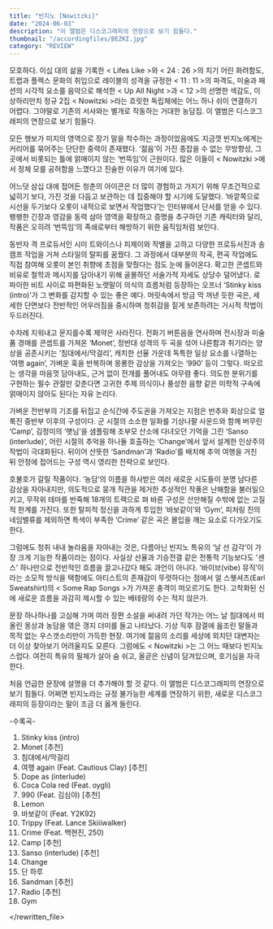 ```yaml
---
title: "빈지노 [Nowitzki]"
date: "2024-06-03"
description: "이 앨범은 디스코그래피의 연장으로 보기 힘들다."
thumbnail: "/accordingfiles/BEZKI.jpg"
category: "REVIEW"
---
```


모호하다. 이십 대의 삶을 기록한 < Lifes Like >와 < 24 : 26 >의 치기 어린 화려함도, 트랩과 플렉스 문화의 취입으로 레이블의 성격을 규정한 < 11 : 11 >의 파격도, 미술과 패션의 시각적 요소를 음악으로 해석한 < Up All Night >과 < 12 >의 선명한 색감도, 이상하리만치 정규 2집 < Nowitzki >라는 흐릿한 독립체에는 어느 하나 쉬이 연결하기 어렵다. 그야말로 기존의 서사와는 별개로 작동하는 거대한 농담집. 이 앨범은 디스코그래피의 연장으로 보기 힘들다.

모든 행보가 미지의 영역으로 장기 말을 착수하는 과정이었음에도 지금껏 빈지노에게는 커리어를 묶어주는 단단한 중력이 존재했다. ‘젊음’이 가진 종잡을 수 없는 무방향성, 그 곳에서 비롯되는 틀에 얽매이지 않는 ‘번뜩임’이 근원이다. 많은 이들이 < Nowitzki >에서 정체 모를 공허함을 느꼈다고 진술한 이유가 여기에 있다.

어느덧 삼십 대에 접어든 청춘의 아이콘은 더 많이 경험하고 가지기 위해 무조건적으로 넓히기 보다, 가진 것을 다듬고 보관하는 데 집중해야 할 시기에 도달했다. ‘바깥쪽으로 시선을 두기보다 오롯이 내적으로 보면서 작업했다’는 인터뷰에서 단서를 얻을 수 있다. 팽팽한 긴장과 영감을 동력 삼아 영역을 확장하고 증명을 추구하던 기존 캐릭터와 달리, 작품은 오히려 ‘번뜩임’의 족쇄로부터 해방하기 위한 움직임처럼 보인다.

동반자 격 프로듀서인 시미 트와이스나 피제이와 작별을 고하고 다양한 프로듀서진과 송캠프 작업을 거쳐 스타일의 탈피를 꿈꿨다. 그 과정에서 대부분의 작곡, 편곡 작업에도 직접 참여해 오롯이 본인 취향에 초점을 맞췄다는 점도 눈에 들어온다. 확고한 콘셉트와 비유로 철학과 메시지를 담아내기 위해 골몰하던 서술가적 자세도 상당수 덜어냈다. 로파이한 비트 사이로 파편화된 노랫말이 의식의 흐름처럼 등장하는 오프너 ‘Stinky kiss (intro)’가 그 변화를 감지할 수 있는 좋은 예다. 머릿속에서 방금 막 꺼낸 듯한 곡은, 세세한 단면보다 전반적인 어우러짐을 중시하며 청취감을 짙게 보존하려는 거시적 작법이 두드러진다.

수차례 지워내고 문지를수록 제약은 사라진다. 전화기 버튼음을 연사하며 전시장과 미술품 경매를 콘셉트를 가져온 ‘Monet’, 정반대 성격의 두 곡을 섞어 나른함과 취기라는 양상을 공존시키는 ‘침대에서/막걸리’, 캐치한 선율 가운데 독특한 일상 요소를 나열하는 ‘여행 again’, 가벼운 훅을 반복하며 몽롱한 감상을 가져오는 ‘990’ 등이 그렇다. 떠오르는 생각을 마음껏 담아내도, 근거 없이 전개를 풀어내도 아무렴 좋다. 의도한 분위기를 구현하는 필수 관절만 갖춘다면 고귀한 주제 의식이나 풍성한 음향 같은 미학적 구속에 얽매이지 않아도 된다는 자유 논리다.

가벼운 전반부의 기조를 뒤집고 순식간에 주도권을 가져오는 지점은 반추와 회상으로 얼룩진 중반부 이후의 구성이다. 군 시절의 소소한 일화를 기상나팔 사운드와 함께 버무린 ‘Camp’, 김정미의 ‘햇님’을 샘플링해 조부모 산소에 다녀오던 기억을 그린 ‘Sanso (interlude)’, 어린 시절의 추억을 하나둘 호출하는 ‘Change’에서 앞서 설계한 인상주의 작법이 극대화된다. 뒤이어 산뜻한 ‘Sandman’과 ‘Radio’를 배치해 추억 여행을 거친 뒤 안정에 접어드는 구성 역시 영리한 전략으로 보인다.

호불호가 갈릴 작품이다. ‘농담’의 이름을 하사받은 여러 새로운 시도들이 분명 남다른 감상을 자아내지만, 의도적으로 뭉개 직관을 제거한 추상적인 작풍은 난해함을 불러일으키고, 무작위 테마를 반죽해 18개의 트랙으로 펴 바른 구성은 산만해질 수밖에 없는 고질적 한계를 가진다. 또한 탈피적 정신을 과하게 투입한 ‘바보같이’와 ‘Gym’, 피처링 진의 네임밸류를 제외하면 특색이 부족한 ‘Crime’ 같은 곡은 몰입을 깨는 요소로 다가오기도 한다.

그럼에도 청취 내내 놀라움을 자아내는 것은, 다름아닌 빈지노 특유의 ‘날 선 감각’이 가장 크게 기능한 작품이라는 점이다. 사실상 선율과 기승전결 같은 전통적 기능보다도 '센스' 하나만으로 전반적인 흐름을 끌고나갔다 해도 과언이 아니다. ‘바이브(vibe) 뮤직’이라는 소모적 방식을 택함에도 아티스트의 존재감이 뚜렷하다는 점에서 얼 스웻셔츠(Earl Sweatshirt)의 < Some Rap Songs >가 가져온 충격이 떠오르기도 한다. 고착화된 신에 새로운 흐름을 과감히 제시할 수 있는 베테랑의 수는 적지 않은가.

문장 하나하나를 고심해 가며 여러 장편 소설을 써내려 가던 작가는 어느 날 침대에서 떠올린 몽상과 농담을 엮은 갱지 더미를 들고 나타났다. 기상 직후 잠결에 읊조린 말들과 목적 없는 우스갯소리만이 가득한 현장. 여기에 젊음의 소리를 세상에 외치던 대변자는 더 이상 찾아보기 어려울지도 모른다. 그럼에도 < Nowitzki >는 그 어느 때보다 빈지노스럽다. 여전히 특유의 필체가 살아 숨 쉬고, 올곧은 신념이 담겨있으며, 호기심을 자극한다.

처음 언급한 문장에 설명을 더 추가해야 할 것 같다. 이 앨범은 디스코그래피의 연장으로 보기 힘들다. 어쩌면 빈지노라는 규정 불가능한 세계를 연장하기 위한, 새로운 디스코그래피의 등장이라는 말이 조금 더 옳게 들린다.

-수록곡-
1. Stinky kiss (intro)
2. Monet [추천]
3. 침대에서/막걸리
4. 여행 again (Feat. Cautious Clay) [추천]
5. Dope as (interlude)
6. Coca Cola red (Feat. oygli)
7. 990 (Feat. 김심야) [추천]
8. Lemon
9. 바보같이 (Feat. Y2K92)
10. Trippy (Feat. Lance Skiiiwalker)
11. Crime (Feat. 백현진, 250)
12. Camp [추천]
13. Sanso (interlude) [추천]
14. Change
15. 단 하루
16. Sandman [추천]
17. Radio [추천]
18. Gym


</rewritten_file> 